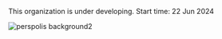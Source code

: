 This organization is under developing. Start time: 22 Jun 2024

![perspolis background2](https://github.com/Electronic-Persian-Old-Library/.github/assets/74653444/f4d606df-e91f-4ae3-98bb-0cab68e6b8a1)
